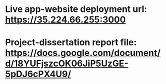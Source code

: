 # Live app-website deployment url: https://35.224.66.255:3000

# Project-dissertation report file: https://docs.google.com/document/d/18YUFjszcOK06JiP5UzGE-5pDJ6cPX4U9/
